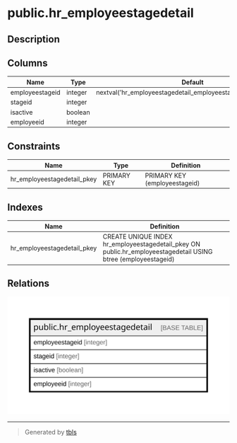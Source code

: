 # public.hr_employeestagedetail

## Description

## Columns

| Name | Type | Default | Nullable | Children | Parents | Comment |
| ---- | ---- | ------- | -------- | -------- | ------- | ------- |
| employeestageid | integer | nextval('hr_employeestagedetail_employeestageid_seq'::regclass) | false |  |  |  |
| stageid | integer |  | true |  |  |  |
| isactive | boolean |  | true |  |  |  |
| employeeid | integer |  | true |  |  |  |

## Constraints

| Name | Type | Definition |
| ---- | ---- | ---------- |
| hr_employeestagedetail_pkey | PRIMARY KEY | PRIMARY KEY (employeestageid) |

## Indexes

| Name | Definition |
| ---- | ---------- |
| hr_employeestagedetail_pkey | CREATE UNIQUE INDEX hr_employeestagedetail_pkey ON public.hr_employeestagedetail USING btree (employeestageid) |

## Relations

![er](public.hr_employeestagedetail.svg)

---

> Generated by [tbls](https://github.com/k1LoW/tbls)
